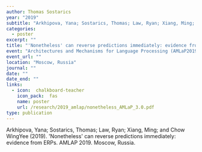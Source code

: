 ```yaml
---
author: Thomas Sostarics
year: "2019"
subtitle: "Arkhipova, Yana; Sostarics, Thomas; Law, Ryan; Xiang, Ming; Chow, Wing Yee"
categories:
  - poster
excerpt: ""
title: "'Nonetheless' can reverse predictions immediately: evidence from ERPs"
event: "Architectures and Mechanisms for Language Processing (AMLaP2019)"
event_url: ""
location: "Moscow, Russia"
journal: ""
date: ""
date_end: ""
links:
  - icon:  chalkboard-teacher
    icon_pack:  fas
    name: poster
    url: /research/2019_amlap/nonetheless_AMLaP_3.0.pdf
type: publication
---
```


Arkhipova, Yana; Sostarics, Thomas; Law, Ryan; Xiang, Ming; and Chow WingYee (2019). 'Nonetheless' can reverse predictions immediately: evidence from ERPs. AMLAP 2019. Moscow, Russia.
